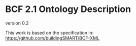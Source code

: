 # BCF 2.1  Ontology Description

version 0.2

This work is based on the specification in: https://github.com/buildingSMART/BCF-XML


